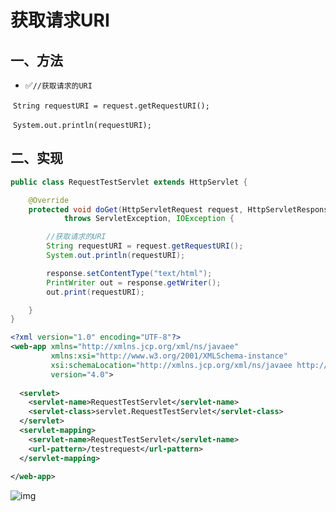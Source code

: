 # 获取请求URI

## 一、方法

- ✅`//获取请求的URI`

​        `String requestURI = request.getRequestURI();  `

​        `System.out.println(requestURI);`

## 二、实现

```java
public class RequestTestServlet extends HttpServlet {

    @Override
    protected void doGet(HttpServletRequest request, HttpServletResponse response)
            throws ServletException, IOException {

        //获取请求的URI
        String requestURI = request.getRequestURI();
        System.out.println(requestURI);

        response.setContentType("text/html");
        PrintWriter out = response.getWriter();
        out.print(requestURI);

    }
}

```

```xml
<?xml version="1.0" encoding="UTF-8"?>
<web-app xmlns="http://xmlns.jcp.org/xml/ns/javaee"
         xmlns:xsi="http://www.w3.org/2001/XMLSchema-instance"
         xsi:schemaLocation="http://xmlns.jcp.org/xml/ns/javaee http://xmlns.jcp.org/xml/ns/javaee/web-app_4_0.xsd"
         version="4.0">
  
  <servlet>
    <servlet-name>RequestTestServlet</servlet-name>
    <servlet-class>servlet.RequestTestServlet</servlet-class>
  </servlet>
  <servlet-mapping>
    <servlet-name>RequestTestServlet</servlet-name>
    <url-pattern>/testrequest</url-pattern>
  </servlet-mapping>
  
</web-app>
```



![img](https://gitee.com/xleixz/CloudNotes-Images/raw/master/Typora-Images/20220424162852.png)